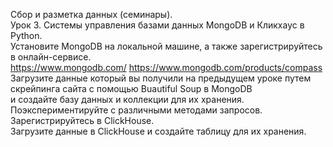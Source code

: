 Сбор и разметка данных (семинары).  
Урок 3. Системы управления базами данных MongoDB и Кликхаус в Python.  
Установите MongoDB на локальной машине, а также зарегистрируйтесь в онлайн-сервисе.  
https://www.mongodb.com/ https://www.mongodb.com/products/compass  
Загрузите данные который вы получили на предыдущем уроке путем скрейпинга сайта с помощью Buautiful Soup в MongoDB  
и создайте базу данных и коллекции для их хранения.  
Поэкспериментируйте с различными методами запросов.  
Зарегистрируйтесь в ClickHouse.  
Загрузите данные в ClickHouse и создайте таблицу для их хранения.